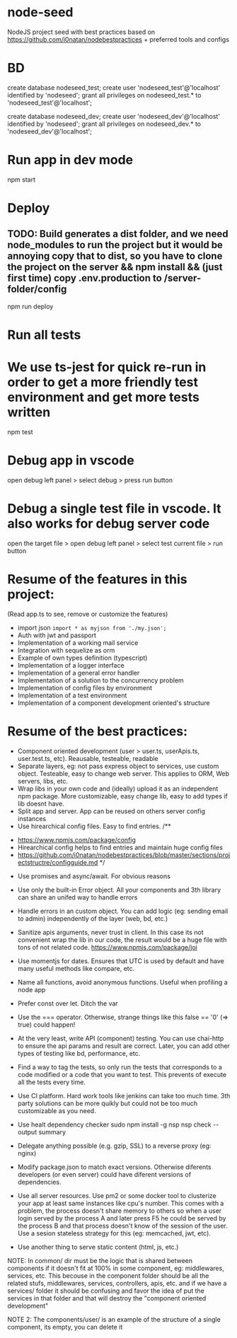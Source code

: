 # node-seed
NodeJS project seed with best practices based on https://github.com/i0natan/nodebestpractices + preferred tools and configs

# BD
create database nodeseed_test;
create user 'nodeseed_test'@'localhost' identified by 'nodeseed';
grant all privileges on nodeseed_test.* to 'nodeseed_test'@'localhost';

create database nodeseed_dev;
create user 'nodeseed_dev'@'localhost' identified by 'nodeseed';
grant all privileges on nodeseed_dev.* to 'nodeseed_dev'@'localhost';

# Run app in dev mode
npm start

# Deploy
## TODO: Build generates a dist folder, and we need node_modules to run the project but it would be annoying copy that to dist, so you have to clone the project on the server && npm install && (just first time) copy .env.production to /server-folder/config
npm run deploy

# Run all tests
# We use ts-jest for quick re-run in order to get a more friendly test environment and get more tests written
npm test

# Debug app in vscode
open debug left panel > select debug > press run button

# Debug a single test file in vscode. It also works for debug server code
open the target file > open debug left panel > select test current file > run button

# Resume of the features in this project:

(Read app.ts to see, remove or customize the features)

- import json
`import * as myjson from './my.json';`
- Auth with jwt and passport
- Implementation of a working mail service
- Integration with sequelize as orm
- Example of own types definition (typescript)
- Implementation of a logger interface
- Implementation of a general error handler
- Implementation of a solution to the concurrency problem
- Implementation of config files by environment
- Implementation of a test environment
- Implementation of a component development oriented's structure

# Resume of the best practices:

- Component oriented development (user > user.ts, userApis.ts, user.test.ts, etc). Reausable, testeable, readable
- Separate layers, eg: not pass express object to services, use custom object. Testeable, easy to change web server. This applies to ORM, Web servers, libs, etc.
- Wrap libs in your own code and (ideally) upload it as an independent npm package. More customizable, easy change lib, easy to add types if lib doesnt have.
- Split app and server. App can be reused on others server config instances
- Use hirearchical config files. Easy to find entries.
/**
 * https://www.npmjs.com/package/config
 * Hirearchical config helps to find entries and maintain huge config files
 * https://github.com/i0natan/nodebestpractices/blob/master/sections/projectstructre/configguide.md
 */

- Use promises and async/await. For obvious reasons
- Use only the built-in Error object. All your components and 3th library can share an unifed way to handle errors
- Handle errors in an custom object. You can add logic (eg: sending email to admin) independently of the layer (web, bd, etc.)
- Sanitize apis arguments, never trust in client. In this case its not convenient wrap the lib in our code, the result would be a huge file with tons of not related code.
https://www.npmjs.com/package/joi

- Use momentjs for dates. Ensures that UTC is used by default and have many useful methods like compare, etc.
- Name all functions, avoid anonymous functions. Useful when profiling a node app
- Prefer const over let. Ditch the var
- Use the === operator. Otherwise, strange things like this false == '0' (=> true) could happen!
- At the very least, write API (component) testing. You can use chai-http to ensure the api params and result are correct. Later, you can add other types of testing like bd, performance, etc.
- Find a way to tag the tests, so only run the tests that corresponds to a code modified or a code that you want to test. This prevents of execute all the tests every time.
- Use CI platform. Hard work tools like jenkins can take too much time. 3th party solutions can be more quikly but could not be too much customizable as you need.
- Use healt dependency checker 
sudo npm install -g nsp
nsp check --output summary
- Delegate anything possible (e.g. gzip, SSL) to a reverse proxy (eg: nginx)
- Modify package.json to match exact versions. Otherwise diferents developers (or even server) could have diferent versions of dependencies.
- Use all server resources. Use pm2 or some docker tool to clusterize your app at least same instances like cpu's number.
This comes with a problem, the process doesn't share memory to others so when a user login served by the process A and later press F5 he could be served by the process B and that process doesn't know of the session of the user. Use a sesion stateless strategy for this (eg: memcached, jwt, etc).
- Use another thing to serve static content (html, js, etc.)

NOTE: In common/ dir must be the logic that is shared between components if it doesn't fit at 100% in some component, eg: middlewares, services, etc. This becouse in the component folder should be all the related stufs, middlewares, services, controllers, apis, etc. and if we have a services/ folder it should be confusing and favor the idea of put the services in that folder and that will destroy the "component oriented development"

NOTE 2: The components/user/ is an example of the structure of a single component, its empty, you can delete it
